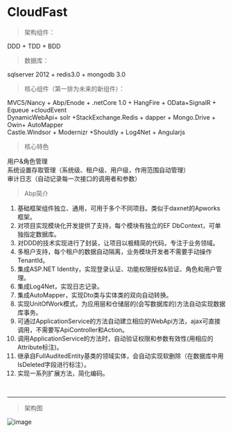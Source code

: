 # CloudFast

> 架构组件：<br/>

DDD + TDD + BDD<br/>

> 数据库：<br/>

sqlserver 2012 + redis3.0 + mongodb 3.0 <br/>

> 核心组件（第一排为未来的新组件）：<br/>

MVC5/Nancy + Abp/Enode + .netCore 1.0 + HangFire + OData+SignalR + Equeue +cloudEvent  <br/>
DynamicWebApi+ solr +StackExchange.Redis + dapper + Mongo.Drive +  Owin+ AutoMapper  <br/>
Castle.Windsor + Modernizr +Shouldly + Log4Net + Angularjs<br/>

> 核心特色

用户&角色管理<br/>
系统设置存取管理（系统级、租户级、用户级，作用范围自动管理）<br/>
审计日志（自动记录每一次接口的调用者和参数）<br/> 
> Abp简介

1. 基础框架组件独立、通用，可用于多个不同项目。类似于daxnet的Apworks框架。<br/>
2. 对项目实现模块化开发提供了支持，每个模块有独立的EF DbContext，可单独指定数据库。<br/>
3. 对DDD的技术实现进行了封装，让项目以极精简的代码，专注于业务领域。<br/>
4. 多租户支持，每个租户的数据自动隔离，业务模块开发者不需要手动操作TenantId。<br/>
5. 集成ASP.NET Identity，实现登录认证、功能权限授权&验证、角色和用户管理。<br/>
6. 集成Log4Net，实现日志记录。<br/>
7. 集成AutoMapper，实现Dto类与实体类的双向自动转换。<br/>
8. 实现UnitOfWork模式，为应用层和仓储层的(会写数据库的)方法自动实现数据库事务。<br/>
9. 可通过ApplicationService的方法自动建立相应的WebApi方法，ajax可直接调用，不需要写ApiController和Action。<br/>
10. 调用ApplicationService的方法时，自动验证权限和参数有效性(用相应的Attribute标注)。<br/>
11. 继承自FullAuditedEntity基类的领域实体，会自动实现软删除（在数据库中用IsDeleted字段进行标注）。<br/>
12. 实现一系列扩展方法，简化编码。<br/>
<br/>

***

> 架构图 

![image](http://images0.cnblogs.com/blog2015/534304/201505/272237582662256.png)<br/>
